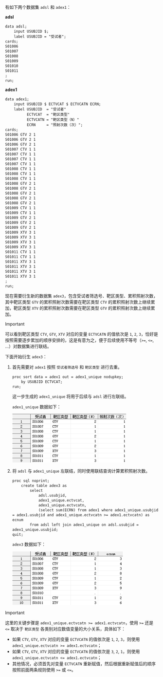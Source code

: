 有如下两个数据集 `adsl` 和 `adex1`：

**adsl**

```sas
data adsl;
    input USUBJID $;
    label USUBJID = "受试者";
cards;
S01006
S01007
S01008
S01009
S01010
S01011
;
run;
```

**adex1**

```sas
data adex1;
    input USUBJID $ ECTVCAT $ ECTVCATN ECRN;
    label USUBJID  = "受试者"
          ECTVCAT  = "靶区类型"
          ECTVCATN = "靶区类型（N）"
          ECRN     = "照射次数（次）";
cards;
S01006 GTV 2 1
S01006 GTV 2 1
S01006 GTV 2 1
S01007 CTV 1 1
S01007 CTV 1 1
S01007 CTV 1 1
S01007 CTV 1 1
S01008 CTV 1 1
S01008 CTV 1 1
S01008 CTV 1 1
S01008 GTV 2 1
S01008 GTV 2 1
S01008 GTV 2 1
S01008 GTV 2 1
S01008 GTV 2 1
S01009 CTV 1 1
S01009 CTV 1 1
S01009 GTV 2 1
S01009 GTV 2 1
S01009 GTV 2 1
S01009 XTV 3 1
S01009 XTV 3 1
S01009 XTV 3 1
S01009 XTV 3 1
S01011 CTV 1 1
S01011 CTV 1 1
S01011 XTV 3 1
S01011 XTV 3 1
S01011 XTV 3 1
S01011 XTV 3 1
;
run;
```

现在需要衍生新的数据集 `adex3`，包含受试者筛选号、靶区类型、累积照射次数，其中靶区类型 `GTV` 的累积照射次数需要在靶区类型 `CTV` 的累积照射次数上继续累加，靶区类型 `XTV` 的累积照射次数需要在靶区类型 `GTV` 的累积照射次数上继续累加。

> [!IMPORTANT]
>
> 可以看到靶区类型 `CTV`, `GTV`, `XTV` 对应的变量 `ECTVCATN` 的值依次是 `1`, `2`, `3`，恰好是按照需要逐步累加的顺序安排的，这是有意为之，便于后续使用不等号（`>=`, `<=`, ...）对数据集进行联结。

下面开始衍生 `adex3`：

1. 首先需要对 `adex1` 按照 `受试者筛选号` 和 `靶区类型` 进行去重。

   ```sas
   proc sort data = adex1 out = adex1_unique nodupkey;
       by USUBJID ECTVCAT;
   run;
   ```

   这一步生成的 `adex1_unique` 将用于后续与 `adsl` 进行左联结。

   `adex1_unique` 数据如下：

   ![adex1_unique](adex1_unique.png)

2. 将 `adsl` 与 `adex1_unique` 左联结，同时使用联结查询计算累积照射次数。

   ```sas
   proc sql noprint;
       create table adex3 as
           select
               adsl.usubjid,
               adex1_unique.ectvcat,
               adex1_unique.ectvcatn,
               (select sum(ECRN) from adex1 where adex1_unique.usubjid = adex1.usubjid and adex1_unique.ectvcatn >= adex1.ectvcatn) as ecnum
           from adsl left join adex1_unique on adsl.usubjid = adex1_unique.usubjid;
   quit;
   ```

   `adex3` 数据如下：

   ![adex3](adex3.png)

> [!IMPORTANT]
>
> 这里的关键步骤是 `adex1_unique.ectvcatn >= adex1.ectvcatn`，使用 `>=` 还是 `<=` 取决于 `靶区类型` 各类别对应数值变量的大小关系，具体如下：
>
> - 如果 `CTV`, `GTV`, `XTV` 对应的变量 `ECTVCATN` 的值依次是 `1`, `2`, `3`，则使用 `adex1_unique.ectvcatn >= adex1.ectvcatn`；
> - 如果 `CTV`, `GTV`, `XTV` 对应的变量 `ECTVCATN` 的值依次是 `3`, `2`, `1`，则使用 `adex1_unique.ectvcatn <= adex1.ectvcatn`；
> - 其他情况，必须首先对变量 `ECTVCATN` 重新赋值，然后根据重新赋值后的顺序按照前面两条规则使用 `>=` 或 `<=`。
